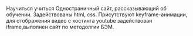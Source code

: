 Научиться учиться
Одностраничный сайт, рассказывающий об обучении.
Задействованы html, css. Присутствуют keyframe-анимации, для отображения видео с хостинга youtube задействован iframe,выполнен сайт по методолгии БЭМ.
